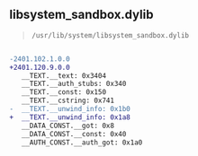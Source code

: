 ## libsystem_sandbox.dylib

> `/usr/lib/system/libsystem_sandbox.dylib`

```diff

-2401.102.1.0.0
+2401.120.9.0.0
   __TEXT.__text: 0x3404
   __TEXT.__auth_stubs: 0x340
   __TEXT.__const: 0x150
   __TEXT.__cstring: 0x741
-  __TEXT.__unwind_info: 0x1b0
+  __TEXT.__unwind_info: 0x1a8
   __DATA_CONST.__got: 0x8
   __DATA_CONST.__const: 0x40
   __AUTH_CONST.__auth_got: 0x1a0

```
